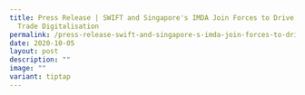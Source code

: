 ```yaml
---
title: Press Release | SWIFT and Singapore's IMDA Join Forces to Drive Global
  Trade Digitalisation
permalink: /press-release-swift-and-singapore-s-imda-join-forces-to-drive-global-trade-digitalisation/
date: 2020-10-05
layout: post
description: ""
image: ""
variant: tiptap
---
```

